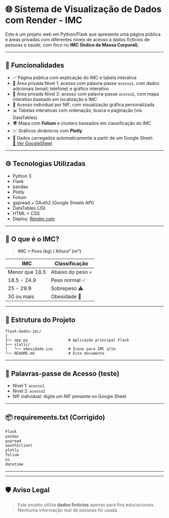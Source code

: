 # 🌐 Sistema de Visualização de Dados com Render - IMC

Este é um projeto web em Python/Flask que apresenta uma página pública e áreas privadas com diferentes níveis de acesso a dados fictícios de pessoas e saúde, com foco no **IMC (Índice de Massa Corporal)**.

---

## 📌 Funcionalidades

- ✅ Página pública com explicação do IMC e tabela interativa
- 🔐 Área privada Nível 1: acesso com palavra-passe `acesso1`, com dados adicionais (email, telefone) e gráfico interativo
- 🔐 Área privada Nível 2: acesso com palavra-passe `acesso2`, com mapa interativo baseado em localização e IMC
- 🔑 Acesso individual por NIF, com visualização gráfica personalizada
- 📊 Tabelas interativas com ordenação, busca e paginação (via DataTables)
- 🌍 Mapa com **Folium** e clusters baseados em classificação do IMC
- 📈 Gráficos dinâmicos com **Plotly**
- 📁 Dados carregados automaticamente a partir de um Google Sheet:  
  [🔗 Ver GoogleSheet](https://docs.google.com/spreadsheets/d/1QPioUWqLQ0v5HZ4An0exK52sNCOSIyiDsxpMgM0cKxA/edit#gid=940413956)

---

## ⚙️ Tecnologias Utilizadas

- Python 3
- Flask
- pandas
- Plotly
- Folium
- gspread + OAuth2 (Google Sheets API)
- DataTables (JS)
- HTML + CSS
- Deploy: [Render.com](https://mads-grupo-4-visualiza-o-dados-render-imc.onrender.com)

---

## 🧮 O que é o IMC?

> **IMC = Peso (kg) / Altura² (m²)**

| IMC           | Classificação       |
|---------------|---------------------|
| Menor que 18.5| Abaixo do peso 💀     |
| 18.5 - 24.9   | Peso normal ✅        |
| 25 - 29.9     | Sobrepeso ⚠️         |
| 30 ou mais    | Obesidade 🚨         |

---

## 📁 Estrutura do Projeto

```
flask-dados-imc/
│
├── app.py                  # Aplicação principal Flask
├── static/
│   └── obesidade.ico       # Ícone para IMC alto
└── README.md               # Este documento
```

---

## 🔐 Palavras-passe de Acesso (teste)

- Nível 1: `acesso1`
- Nível 2: `acesso2`
- NIF individual: digite um NIF presente no Google Sheet

---

## 📦 requirements.txt (Corrigido)

```txt
Flask
pandas
gspread
oauth2client
plotly
folium
os
datetime
```

---


---

## 🛡️ Aviso Legal

> Este projeto utiliza **dados fictícios** apenas para fins educacionais. Nenhuma informação real de pessoas foi usada.
